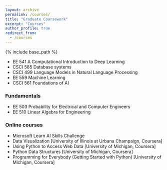```yaml
---
layout: archive
permalink: /courses/
title: "Graduate Coursework"
excerpt: "Courses"
author_profile: true
redirect_from: 
  - /courses
---
```

{% include base_path %}
<!-- Graduate Coursework:  -->

* EE 541   A Computational Introduction to Deep Learning
* CSCI 585 Database systems
* CSCI 499 Language Models in Natural Language Processing
* EE 559   Machine Learning
* CSCI 561 Foundations of AI

### Fundamentals
* EE 503  Probability for Electrical and Computer Engineers
* EE 510  Linear Algebra for Engineering

### Online courses
* Microsoft Learn AI Skills Challenge
* Data Visualization [University of Illinois at Urbana Champaign, Coursera]
* Using Python to Access Web Data [University of Michigan, Coursera]
* Python Data Structures [University of Michigan, Coursera]
* Programming for Everybody (Getting Started with Python) [University of Michigan, Coursera]




